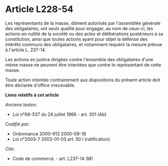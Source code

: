 # Article L228-54

Les représentants de la masse, dûment autorisés par l'assemblée générale des obligataires, ont seuls qualité pour engager, au
nom de ceux-ci, les actions en nullité de la société ou des actes et délibérations postérieurs à sa constitution, ainsi que
toutes actions ayant pour objet la défense des intérêts communs des obligataires, et notamment requérir la mesure prévue à
l'article L. 237-14.

Les actions en justice dirigées contre l'ensemble des obligataires d'une même masse ne peuvent être intentées que contre le
représentant de cette masse.

Toute action intentée contrairement aux dispositions du présent article doit être déclarée d'office irrecevable.

**Liens relatifs à cet article**

_Anciens textes_:

  - Loi n°66-537 du 24 juillet 1966 - art. 301 (Ab)

_Codifié par_:

  - Ordonnance 2000-912 2000-09-18
  - Loi n°2003-7 2003-01-03 art. 50 I (ratification)

_Cite_:

  - Code de commerce. - art. L237-14 (M)
